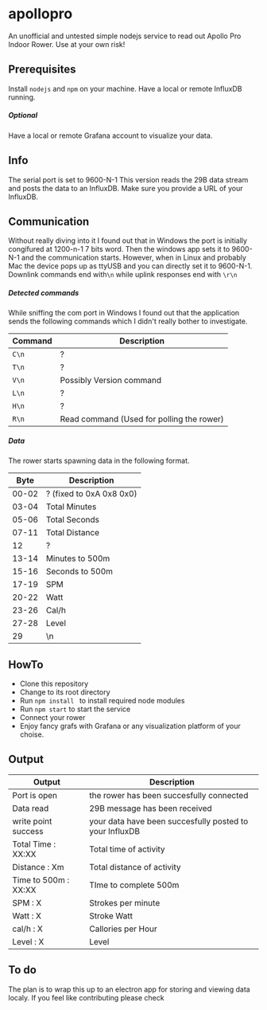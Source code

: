 # apollopro
An unofficial and untested simple nodejs service to read out Apollo Pro Indoor Rower. Use at your own risk!

## Prerequisites
Install `nodejs` and `npm` on your machine.
Have a local or remote InfluxDB running.

##### Optional
Have a local or remote Grafana account to visualize your data.

## Info
The serial port is set to 9600-N-1
This version reads the 29B data stream and posts the data to an InfluxDB. Make sure you provide a URL of your InfluxDB.

## Communication
Without really diving into it I found out that in Windows the port is initially congifured at 1200-n-1 7 bits word. Then the windows app sets it to 9600-N-1 and the communication starts. However, when in Linux and probably Mac the device pops up as ttyUSB and you can directly set it to 9600-N-1. Downlink commands end with`\n` while uplink responses end with `\r\n`

##### Detected commands
While sniffing the com port in Windows I found out that the application sends the following commands which I didn't really bother to investigate.

| Command | Description |
|---	|---	|
| `C\n` | ? |
| `T\n` | ? |
| `V\n` | Possibly Version command |
| `L\n` | ? |
| `H\n`   | ? |
| `R\n` | Read command (Used for polling the rower) |


##### Data  
The rower starts spawning data in the following format.

| Byte | Description |
|---	|---	|
| 00-02 | ? (fixed to 0xA 0x8 0x0) |
| 03-04 | Total Minutes |
| 05-06 | Total Seconds |
| 07-11 | Total Distance |
| 12    | ? |
| 13-14 | Minutes to 500m |
| 15-16 | Seconds to 500m |
| 17-19 | SPM |
| 20-22 | Watt |
| 23-26 | Cal/h |
| 27-28 | Level |
| 29    | \n |


## HowTo
- Clone this repository
- Change to its root directory
- Run `npm install ` to install required node modules
- Run `npm start` to start the service
- Connect your rower
- Enjoy fancy grafs with Grafana or any visualization platform of your choise.

## Output
| Output    | Description     |
|---	|---	|
| Port is open  	|  the rower has been succesfully connected 	| 
| Data read	| 29B message has been received  	|  
| write point success  	| your data have been succesfully posted to your InfluxDB  	|  
| Total Time : XX:XX   	| Total time of activity | 
| Distance : Xm  	| Total distance of activity
| Time to 500m : XX:XX  	|   TIme to complete 500m	| 
| SPM : X 	|   Strokes per minute	|  
| Watt : X  	|  Stroke Watt	|   
| cal/h : X 	|   Callories per Hour	|   
| Level : X  	|  Level 	|   

## To do
The plan is to wrap this up to an electron app for storing and viewing data localy. If you feel like contributing please check 
